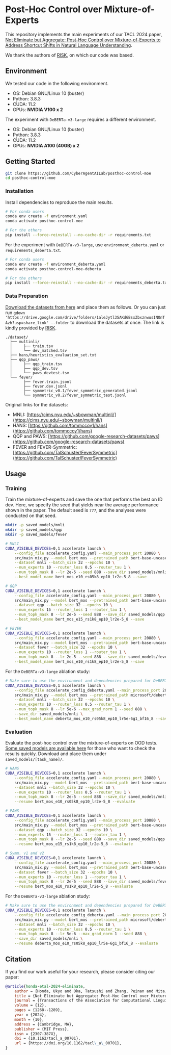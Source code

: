 # Post-Hoc Control over Mixture-of-Experts

This repository implements the main experiments of our TACL 2024 paper, [Not Eliminate but Aggregate: Post-Hoc Control over Mixture-of-Experts to Address Shortcut Shifts in Natural Language Understanding](https://direct.mit.edu/tacl/article/doi/10.1162/tacl_a_00701/124836/Not-Eliminate-but-Aggregate-Post-Hoc-Control-over).

We thank the authors of [RISK](https://github.com/CuteyThyme/RISK), on which our code was based.


## Environment

We tested our code in the following environment.
* OS: Debian GNU/Linux 10 (buster)
* Python: 3.8.3
* CUDA: 11.2
* GPUs: **NVIDIA V100 x 2**

The experiment with `DeBERTa-v3-large` requires a different environment.
* OS: Debian GNU/Linux 10 (buster)
* Python: 3.8.3
* CUDA: 11.2
* GPUs: **NVIDIA A100 (40GB) x 2**


## Getting Started

```bash
git clone https://github.com/CyberAgentAILab/posthoc-control-moe
cd posthoc-control-moe
```


### Installation

Install dependencies to reproduce the main results.
```bash
# For conda users
conda env create -f environment.yaml
conda activate posthoc-control-moe

# For the others
pip install --force-reinstall --no-cache-dir -r requirements.txt
```

For the experiment with `DeBERTa-v3-large`, use `environment_deberta.yaml` or `requirements_deberta.txt`.
```bash
# For conda users
conda env create -f environment_deberta.yaml
conda activate posthoc-control-moe-deberta

# For the others
pip install --force-reinstall --no-cache-dir -r requirements_deberta.txt
```


### Data Preparation

[Download the datasets from here](https://drive.google.com/drive/folders/1aleJytl3SAKdGBsxZbxznwusINOnTAzh?usp=share_link) and place them as follows.
Or you can just run `gdown 'https://drive.google.com/drive/folders/1aleJytl3SAKdGBsxZbxznwusINOnTAzh?usp=share_link' --folder` to download the datasets at once.
The link is kindly provided by [RISK](https://github.com/CuteyThyme/RISK).
```
./dataset/
  ├── multinli/
  │     ├── train.tsv
  │     └── dev_matched.tsv
  ├── hans/heuristics_evaluation_set.txt
  ├── qqp_paws/
  │     ├── qqp_train.tsv
  │     ├── qqp_dev.tsv
  │     └── paws_devtest.tsv
  └── fever/
        ├── fever.train.jsonl
        ├── fever.dev.jsonl
        ├── symmetric_v0.1/fever_symmetric_generated.jsonl
        └── symmetric_v0.2/fever_symmetric_test.jsonl
```

Original links for the datasets:
* MNLI:  [https://cims.nyu.edu/~sbowman/multinli/](https://cims.nyu.edu/~sbowman/multinli/)     
* HANS:  [https://github.com/tommccoy1/hans](https://github.com/tommccoy1/hans)    
* QQP and PAWS: [https://github.com/google-research-datasets/paws](https://github.com/google-research-datasets/paws)
* FEVER and FEVER-Symmetric: [https://github.com/TalSchuster/FeverSymmetric](https://github.com/TalSchuster/FeverSymmetric)     


## Usage

### Training

Train the mixture-of-experts and save the one that performs the best on ID dev.
Here, we specify the seed that yields near the average performance shown in the paper.
The default seed is `777`, and the analyses were conducted on that seed.
```bash
mkdir -p saved_models/mnli
mkdir -p saved_models/qqp
mkdir -p saved_models/fever

# MNLI
CUDA_VISIBLE_DEVICES=0,1 accelerate launch \
    --config_file accelerate_config.yaml --main_process_port 20880 \
    src/main_mix.py --model bert_mos --pretrained_path bert-base-uncased \
    --dataset mnli --batch_size 32 --epochs 10 \
    --num_experts 10 --router_loss 0.5 --router_tau 1 \
    --num_topk_mask 8 --lr 2e-5 --seed 888 --save_dir saved_models/mnli \
    --best_model_name bert_mos_e10_rs05k8_ep10_lr2e-5_8 --save

# QQP
CUDA_VISIBLE_DEVICES=0,1 accelerate launch \
    --config_file accelerate_config.yaml --main_process_port 20880 \
    src/main_mix.py --model bert_mos --pretrained_path bert-base-uncased \
    --dataset qqp --batch_size 32 --epochs 10 \
    --num_experts 15 --router_loss 1 --router_tau 1 \
    --num_topk_mask 8 --lr 2e-5 --seed 888 --save_dir saved_models/qqp \
    --best_model_name bert_mos_e15_rs1k8_ep10_lr2e-5_8 --save

# FEVER
CUDA_VISIBLE_DEVICES=0,1 accelerate launch \
    --config_file accelerate_config.yaml --main_process_port 20880 \
    src/main_mix.py --model bert_mos --pretrained_path bert-base-uncased \
    --dataset fever --batch_size 32 --epochs 10 \
    --num_experts 10 --router_loss 1 --router_tau 1 \
    --num_topk_mask 8 --lr 2e-5 --seed 888 --save_dir saved_models/fever \
    --best_model_name bert_mos_e10_rs1k8_ep10_lr2e-5_8 --save
```

For the `DeBERTa-v3-large` ablation study:
```bash
# Make sure to use the environment and dependencies prepared for DeBERTa-v3-large
CUDA_VISIBLE_DEVICES=0,1 accelerate launch \
    --config_file accelerate_config_deberta.yaml --main_process_port 20880 \
    src/main_mix.py --model bert_mos --pretrained_path microsoft/deberta-v3-large \
    --dataset mnli --batch_size 32 --epochs 10 \
    --num_experts 10 --router_loss 0.5 --router_tau 1 \
    --num_topk_mask 8 --lr 5e-6 --max_grad_norm 1 --seed 888 \
    --save_dir saved_models/mnli \
    --best_model_name deberta_mos_e10_rs05k8_ep10_lr5e-6g1_bf16_8 --save
```


### Evaluation

Evaluate the post-hoc control over the mixture-of-experts on OOD tests.
[Some saved models are available here](https://console.cloud.google.com/storage/browser/ailab-public/posthoc-control-moe) for those who want to check the results quickly.
Download and place them under `saved_models/[task_name]/`.

```bash
# HANS
CUDA_VISIBLE_DEVICES=0,1 accelerate launch \
    --config_file accelerate_config.yaml --main_process_port 20880 \
    src/main_mix.py --model bert_mos --pretrained_path bert-base-uncased \
    --dataset mnli --batch_size 32 --epochs 10 \
    --num_experts 10 --router_loss 0.5 --router_tau 1 \
    --num_topk_mask 8 --lr 2e-5 --seed 888 --save_dir saved_models/mnli \
    --resume bert_mos_e10_rs05k8_ep10_lr2e-5_8 --evaluate

# PAWS
CUDA_VISIBLE_DEVICES=0,1 accelerate launch \
    --config_file accelerate_config.yaml --main_process_port 20880 \
    src/main_mix.py --model bert_mos --pretrained_path bert-base-uncased \
    --dataset qqp --batch_size 32 --epochs 10 \
    --num_experts 15 --router_loss 1 --router_tau 1 \
    --num_topk_mask 8 --lr 2e-5 --seed 888 --save_dir saved_models/qqp \
    --resume bert_mos_e15_rs1k8_ep10_lr2e-5_8 --evaluate

# Symm. v1 and v2
CUDA_VISIBLE_DEVICES=0,1 accelerate launch \
    --config_file accelerate_config.yaml --main_process_port 20880 \
    src/main_mix.py --model bert_mos --pretrained_path bert-base-uncased \
    --dataset fever --batch_size 32 --epochs 10 \
    --num_experts 10 --router_loss 1 --router_tau 1 \
    --num_topk_mask 8 --lr 2e-5 --seed 888 --save_dir saved_models/fever \
    --resume bert_mos_e10_rs1k8_ep10_lr2e-5_8 --evaluate
```

For the `DeBERTa-v3-large` ablation study:
```bash
# Make sure to use the environment and dependencies prepared for DeBERTa-v3-large
CUDA_VISIBLE_DEVICES=0,1 accelerate launch \
    --config_file accelerate_config_deberta.yaml --main_process_port 20880 \
    src/main_mix.py --model bert_mos --pretrained_path microsoft/deberta-v3-large \
    --dataset mnli --batch_size 32 --epochs 10 \
    --num_experts 10 --router_loss 0.5 --router_tau 1 \
    --num_topk_mask 8 --lr 5e-6 --max_grad_norm 1 --seed 888 \
    --save_dir saved_models/mnli \
    --resume deberta_mos_e10_rs05k8_ep10_lr5e-6g1_bf16_8 --evaluate
```


## Citation

If you find our work useful for your research, please consider citing our paper:
```bibtex
@article{honda-etal-2024-eliminate,
    author = {Honda, Ukyo and Oka, Tatsushi and Zhang, Peinan and Mita, Masato},
    title = {Not Eliminate but Aggregate: Post-Hoc Control over Mixture-of-Experts to Address Shortcut Shifts in Natural Language Understanding},
    journal = {Transactions of the Association for Computational Linguistics},
    volume = {12},
    pages = {1268--1289},
    year = {2024},
    month = {10},
    address = {Cambridge, MA},
    publisher = {MIT Press},
    issn = {2307-387X},
    doi = {10.1162/tacl_a_00701},
    url = {https://doi.org/10.1162/tacl\_a\_00701},
}
```
